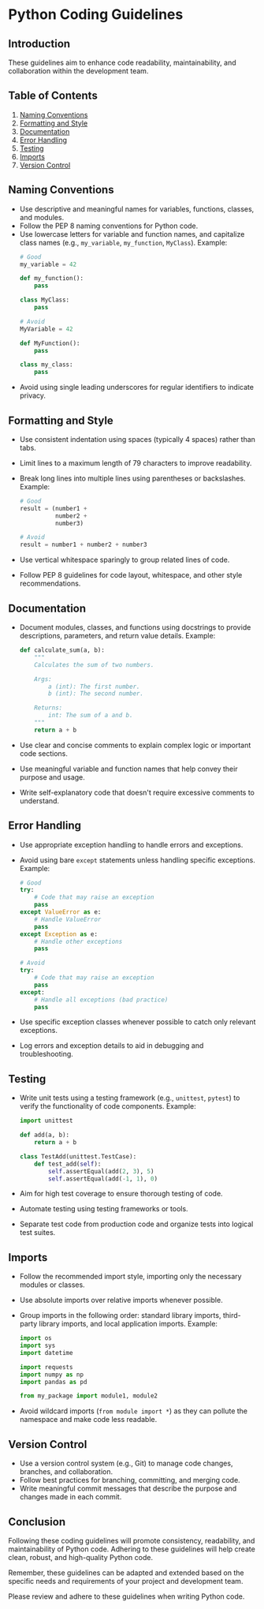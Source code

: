 # Python Coding Guidelines

## Introduction

These guidelines aim to enhance code readability, maintainability, and collaboration within the development team.

## Table of Contents

1. [Naming Conventions](#naming-conventions)
2. [Formatting and Style](#formatting-and-style)
3. [Documentation](#documentation)
4. [Error Handling](#error-handling)
5. [Testing](#testing)
6. [Imports](#imports)
7. [Version Control](#version-control)

## Naming Conventions

- Use descriptive and meaningful names for variables, functions, classes, and modules.
- Follow the PEP 8 naming conventions for Python code.
- Use lowercase letters for variable and function names, and capitalize class names (e.g., `my_variable`, `my_function`, `MyClass`). Example:
  ```python
  # Good
  my_variable = 42

  def my_function():
      pass

  class MyClass:
      pass

  # Avoid
  MyVariable = 42

  def MyFunction():
      pass

  class my_class:
      pass
  ```
- Avoid using single leading underscores for regular identifiers to indicate privacy.

## Formatting and Style

- Use consistent indentation using spaces (typically 4 spaces) rather than tabs.
- Limit lines to a maximum length of 79 characters to improve readability.
- Break long lines into multiple lines using parentheses or backslashes. Example:
  ```python
  # Good
  result = (number1 +
            number2 +
            number3)

  # Avoid
  result = number1 + number2 + number3
  ```

- Use vertical whitespace sparingly to group related lines of code.
- Follow PEP 8 guidelines for code layout, whitespace, and other style recommendations.

## Documentation

- Document modules, classes, and functions using docstrings to provide descriptions, parameters, and return value details. Example:
  ```python
  def calculate_sum(a, b):
      """
      Calculates the sum of two numbers.

      Args:
          a (int): The first number.
          b (int): The second number.

      Returns:
          int: The sum of a and b.
      """
      return a + b
  ```

- Use clear and concise comments to explain complex logic or important code sections.
- Use meaningful variable and function names that help convey their purpose and usage.
- Write self-explanatory code that doesn't require excessive comments to understand.

## Error Handling

- Use appropriate exception handling to handle errors and exceptions.
- Avoid using bare `except` statements unless handling specific exceptions. Example:
  ```python
  # Good
  try:
      # Code that may raise an exception
      pass
  except ValueError as e:
      # Handle ValueError
      pass
  except Exception as e:
      # Handle other exceptions
      pass

  # Avoid
  try:
      # Code that may raise an exception
      pass
  except:
      # Handle all exceptions (bad practice)
      pass
  ```

- Use specific exception classes whenever possible to catch only relevant exceptions.
- Log errors and exception details to aid in debugging and troubleshooting.

## Testing

- Write unit tests using a testing framework (e.g., `unittest`, `pytest`) to verify the functionality of code components. Example:
  ```python
  import unittest

  def add(a, b):
      return a + b

  class TestAdd(unittest.TestCase):
      def test_add(self):
          self.assertEqual(add(2, 3), 5)
          self.assertEqual(add(-1, 1), 0)
  ```

- Aim for high test coverage to ensure thorough testing of code.
- Automate testing using testing frameworks or tools.
- Separate test code from production code and organize tests into logical test suites.

## Imports

- Follow the recommended import style, importing only the necessary modules or classes.
- Use absolute imports over relative imports whenever possible.
- Group imports in the following order: standard library imports, third-party library imports, and local application imports. Example:
  ```python
  import os
  import sys
  import datetime

  import requests
  import numpy as np
  import pandas as pd

  from my_package import module1, module2
  ```

- Avoid wildcard imports (`from module import *`) as they can pollute the namespace and make code less readable.

## Version Control

- Use a version control system (e.g., Git) to manage code changes, branches, and collaboration.
- Follow best practices for branching, committing, and merging code.
- Write meaningful commit messages that describe the purpose and changes made in each commit.

## Conclusion

Following these coding guidelines will promote consistency, readability, and maintainability of Python code. Adhering to these guidelines will help create clean, robust, and high-quality Python code.

Remember, these guidelines can be adapted and extended based on the specific needs and requirements of your project and development team.

Please review and adhere to these guidelines when writing Python code.